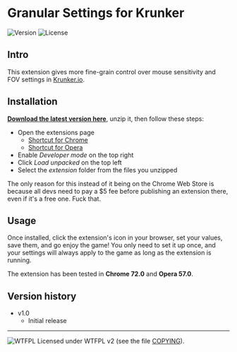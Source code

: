 # Granular Settings for Krunker
![Version](https://img.shields.io/badge/Version-1.0-green.svg) ![License](https://img.shields.io/badge/License-WTFPL%20v2-blue.svg)


## Intro


This extension gives more fine-grain control over mouse sensitivity and FOV settings in [Krunker.io](https://krunker.io/).


## Installation


[**Download the latest version here**](https://github.com/adam10603/GTAVHandlingParserJs/releases), unzip it, then follow these steps:
  * Open the extensions page
    * [Shortcut for Chrome](chrome://extensions)
    * [Shortcut for Opera](opera://extensions)
  * Enable *Developer mode* on the top right
  * Click *Load unpacked* on the top left
  * Select the *extension* folder from the files you unzipped

The only reason for this instead of it being on the Chrome Web Store is because all devs need to pay a $5 fee before publishing an extension there, even if it's a free one. Fuck that.


## Usage


Once installed, click the extension's icon in your browser, set your values, save them, and go enjoy the game! You only need to set it up once, and your settings will always apply to the game as long as the extension is running.

The extension has been tested in **Chrome 72.0** and **Opera 57.0**.


## Version history


* v1.0
  * Initial release

_____________________
![WTFPL](http://www.wtfpl.net/wp-content/uploads/2012/12/wtfpl-badge-2.png) Licensed under WTFPL v2 (see the file [COPYING](COPYING)).